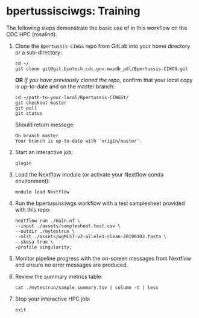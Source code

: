 # bpertussisciwgs: Training

The following steps demonstrate the basic use of in this workflow on the CDC HPC (rosalind).  


1. Clone the `Bpertussis-CIWGS` repo from GitLab into your home directory or a sub-directory:  
    ```consol
    cd ~/
    git clone git@git.biotech.cdc.gov:mvpdb_pdl/Bpertussis-CIWGS.git
    ```
    **OR** *If you have previously cloned the repo,* confirm that your local copy is up-to-date and on the master branch:
    ```consol
    cd ~/path-to-your-local/Bpertussis-CIWGSt/
    git checkout master
    git pull
    git status
    ```
      

    Should return message:  
    
    ```consol
    On branch master
    Your branch is up-to-date with 'origin/master'.
    ```

1. Start an interactive job:
    ```consol
    qlogin
    ```

1. Load the Nextflow module (or activate your Nextflow conda environment):  
    ```consol
    module load Nextflow
    ```

1. Run the bpertussisciwgs workflow with a test samplesheet provided with this repo:  
    ```consol
    nextflow run ./main.nf \
    --input ./assets/samplesheet.test.csv \
    --outdir ./mytestrun \
    --mlst ./assets/wgMLST-v2-allele1-clean-20190103.fasta \
    --skesa true \
    -profile singularity;
    ```

1. Monitor pipeline progress with the on-screen messages from Nextflow and ensure no error messages are produced.  

1. Review the summary metrics table:  
    ```consol
    cat ./mytestrun/sample_summary.tsv | column -t | less

    ```
1. Stop your interactive HPC job:
    ```consol
    exit
    ```